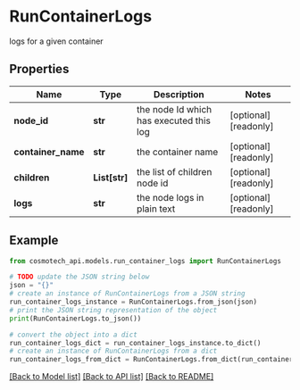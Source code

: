 # RunContainerLogs

logs for a given container

## Properties

Name | Type | Description | Notes
------------ | ------------- | ------------- | -------------
**node_id** | **str** | the node Id which has executed this log | [optional] [readonly] 
**container_name** | **str** | the container name | [optional] [readonly] 
**children** | **List[str]** | the list of children node id | [optional] [readonly] 
**logs** | **str** | the node logs in plain text | [optional] [readonly] 

## Example

```python
from cosmotech_api.models.run_container_logs import RunContainerLogs

# TODO update the JSON string below
json = "{}"
# create an instance of RunContainerLogs from a JSON string
run_container_logs_instance = RunContainerLogs.from_json(json)
# print the JSON string representation of the object
print(RunContainerLogs.to_json())

# convert the object into a dict
run_container_logs_dict = run_container_logs_instance.to_dict()
# create an instance of RunContainerLogs from a dict
run_container_logs_from_dict = RunContainerLogs.from_dict(run_container_logs_dict)
```
[[Back to Model list]](../README.md#documentation-for-models) [[Back to API list]](../README.md#documentation-for-api-endpoints) [[Back to README]](../README.md)


